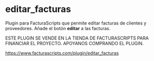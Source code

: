 # editar_facturas
Plugin para FacturaScripts que permite editar facturas de clientes y proveedores.
Añade el botón <b>editar</b> a las facturas.

ESTE PLUGIN SE VENDE EN LA TIENDA DE FACTURASCRIPTS PARA FINANCIAR EL PROYECTO.
APOYANOS COMPRANDO EL PLUGIN.

https://www.facturascripts.com/plugin/editar_facturas